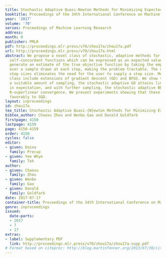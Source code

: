 ```yaml
---
title: Stochastic Adaptive Quasi-Newton Methods for Minimizing Expected Values
booktitle: Proceedings of the 34th International Conference on Machine Learning
year: '2017'
volume: '70'
series: Proceedings of Machine Learning Research
address: 
month: 0
publisher: PMLR
pdf: http://proceedings.mlr.press/v70/zhou17a/zhou17a.pdf
url: http://proceedings.mlr.press/v70/zhou17a.html
abstract: We propose a novel class of stochastic, adaptive methods for minimizing
  self-concordant functions which can be expressed as an expected value. These methods
  generate an estimate of the true objective function by taking the empirical mean
  over a sample drawn at each step, making the problem tractable. The use of adaptive
  step sizes eliminates the need for the user to supply a step size. Methods in this
  class include extensions of gradient descent (GD) and BFGS. We show that, given
  a suitable amount of sampling, the stochastic adaptive GD attains linear convergence
  in expectation, and with further sampling, the stochastic adaptive BFGS attains
  R-superlinear convergence. We present experiments showing that these methods compare
  favorably to SGD.
layout: inproceedings
id: zhou17a
tex_title: Stochastic Adaptive Quasi-{N}ewton Methods for Minimizing Expected Values
bibtex_author: Chaoxu Zhou and Wenbo Gao and Donald Goldfarb
firstpage: 4150
lastpage: 4159
page: 4150-4159
order: 4150
cycles: false
editor:
- given: Doina
  family: Precup
- given: Yee Whye
  family: Teh
author:
- given: Chaoxu
  family: Zhou
- given: Wenbo
  family: Gao
- given: Donald
  family: Goldfarb
date: 2017-07-17
container-title: Proceedings of the 34th International Conference on Machine Learning
genre: inproceedings
issued:
  date-parts:
  - 2017
  - 7
  - 17
extras:
- label: Supplementary PDF
  link: http://proceedings.mlr.press/v70/zhou17a/zhou17a-supp.pdf
# Format based on citeproc: http://blog.martinfenner.org/2013/07/30/citeproc-yaml-for-bibliographies/
---
```

